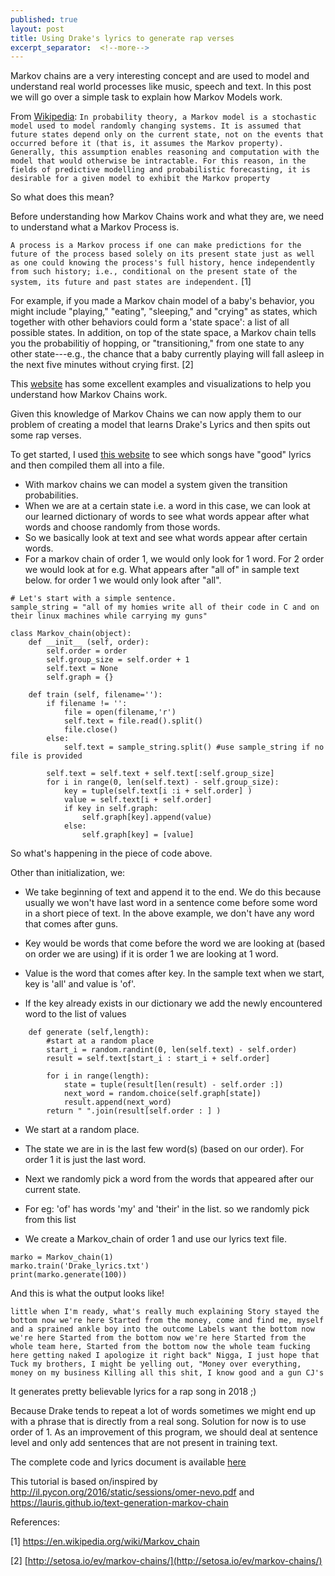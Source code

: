 ```yaml
---
published: true
layout: post
title: Using Drake's lyrics to generate rap verses
excerpt_separator:  <!--more-->
---
```


Markov chains are a very interesting concept and are used to model and understand real world processes like music, speech and text. In this post we will go over a simple task to explain how Markov Models work.

From [Wikipedia](https://en.wikipedia.org/wiki/Markov_model):
`In probability theory, a Markov model is a stochastic model used to model randomly changing systems. It is assumed that future states depend only on the current state, not on the events that occurred before it (that is, it assumes the Markov property). Generally, this assumption enables reasoning and computation with the model that would otherwise be intractable. For this reason, in the fields of predictive modelling and probabilistic forecasting, it is desirable for a given model to exhibit the Markov property`

So what does this mean?

Before understanding how Markov Chains work and what they are, we need to understand what a Markov Process is.

`A process is a Markov process if one can make predictions for the future of the process based solely on its present state just as well as one could knowing the process's full history, hence independently from such history; i.e., conditional on the present state of the system, its future and past states are independent.` [1] 

 For example, if you made a Markov chain model of a baby's behavior, you might include "playing," "eating", "sleeping," and "crying" as states, which together with other behaviors could form a 'state space': a list of all possible states. In addition, on top of the state space, a Markov chain tells you the probabilitiy of hopping, or "transitioning," from one state to any other state---e.g., the chance that a baby currently playing will fall asleep in the next five minutes without crying first. [2]


This [website](http://setosa.io/ev/markov-chains/) has some excellent examples and visualizations to help you understand how Markov Chains work.

Given this knowledge of Markov Chains we can now apply them to our problem of creating a model that learns Drake's Lyrics and then spits out some rap verses.

To get started, I used [this website](https://www.axs.com/drake-s-5-best-lyrics-verses-56089) to see which songs have "good" lyrics and then compiled them all into a file.

- With markov chains we can model a system given the transition probabilities. 
- When we are at a certain state i.e. a word in this case, we can look at our learned dictionary of words to see what words appear after what words and choose randomly from those words.
- So we basically look at text and see what words appear after certain words.
- For a markov chain of order 1, we would only look for 1 word. For 2 order we would look at for e.g. What appears after "all of" in sample text below. for order 1 we would only look after "all".

```
# Let's start with a simple sentence.
sample_string = "all of my homies write all of their code in C and on their linux machines while carrying my guns"
```
```
class Markov_chain(object):
    def __init__ (self, order):
        self.order = order
        self.group_size = self.order + 1
        self.text = None
        self.graph = {}
        
    def train (self, filename=''):
        if filename != '':
            file = open(filename,'r')
            self.text = file.read().split()
            file.close()
        else:
            self.text = sample_string.split() #use sample_string if no file is provided
        
        self.text = self.text + self.text[:self.group_size] 
        for i in range(0, len(self.text) - self.group_size):
            key = tuple(self.text[i :i + self.order] )
            value = self.text[i + self.order]
            if key in self.graph:
                self.graph[key].append(value)
            else:
                self.graph[key] = [value]
```
So what's happening in the piece of code above.

Other than initialization, we:

- We take beginning of text and append it to the end. We do this because usually we won't have last word in a sentence come before some word in a short piece of text. In the above example, we
don't have any word that comes after guns. 

- Key would be words that come before the word we are looking at (based on order we are using) if it is order 1 we are looking at 1 word.

- Value is the word that comes after key. In the sample text when we start, key is 'all' and value is 'of'.

- If the key already exists in our dictionary we add the newly encountered word to the list of values

```
    def generate (self,length):
        #start at a random place 
        start_i = random.randint(0, len(self.text) - self.order)
        result = self.text[start_i : start_i + self.order]
        
        for i in range(length):
            state = tuple(result[len(result) - self.order :])
            next_word = random.choice(self.graph[state])
            result.append(next_word)
        return " ".join(result[self.order : ] )
```

- We start at a random place.

- The state we are in is the last few word(s) (based on our order). For order 1 it is just the last word.

- Next we randomly pick a word from the words that appeared after our current state.

- For eg: 'of' has words 'my' and 'their' in the list. so we randomly pick from this list

- We create a Markov_chain of order 1 and use our lyrics text file.
```
marko = Markov_chain(1)
marko.train('Drake_lyrics.txt')
print(marko.generate(100))
```

And this is what the output looks like!

`
little when I'm ready, what's really much explaining Story stayed the bottom now we're here Started from the money, come and find me, myself and a sprained ankle boy into the outcome Labels want the bottom now we're here Started from the bottom now we're here Started from the whole team here, Started from the bottom now the whole team fucking here getting naked I apologize it right back" Nigga, I just hope that Tuck my brothers, I might be yelling out, "Money over everything, money on my business Killing all this shit, I know good and a gun CJ's
`

It generates pretty believable lyrics for a rap song in 2018 ;) 

Because Drake tends to repeat a lot of words sometimes we might end up with a phrase that is directly from a real song. Solution for now is to use order of 1. As an improvement of this program, we should deal at sentence level and only add sentences that are not present in training text.

The complete code and lyrics document is available [here](https://github.com/harpreetsingh91)

This tutorial is based on/inspired by http://il.pycon.org/2016/static/sessions/omer-nevo.pdf
and https://lauris.github.io/text-generation-markov-chain


References:

[1] https://en.wikipedia.org/wiki/Markov_chain 

[2] [http://setosa.io/ev/markov-chains/](http://setosa.io/ev/markov-chains/)


